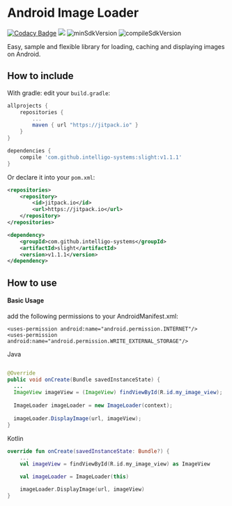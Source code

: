 # Android Image Loader
[![Codacy Badge](https://api.codacy.com/project/badge/Grade/ac691a10e7d04e00b54bd36df47feb26)](https://www.codacy.com/app/tortuvshin/slight?utm_source=github.com&utm_medium=referral&utm_content=techstar-cloud/slight&utm_campaign=badger)
[![](https://jitpack.io/v/techstar-cloud/slight.svg)](https://jitpack.io/#techstar-cloud/slight)
![minSdkVersion](https://img.shields.io/badge/minSdkVersion-14-yellow.svg?style=true)
![compileSdkVersion](https://img.shields.io/badge/compileSdkVersion-26-green.svg?style=true)

Easy, sample and flexible library for loading, caching and displaying images on Android.

How to include
---

With gradle: edit your `build.gradle`:
```groovy
allprojects {
    repositories {
        ...
        maven { url "https://jitpack.io" }
    }
}

dependencies {
    compile 'com.github.intelligo-systems:slight:v1.1.1'
}
```

Or declare it into your `pom.xml`:

```xml
<repositories>
    <repository>
        <id>jitpack.io</id>
        <url>https://jitpack.io</url>
    </repository>
</repositories>

<dependency>
    <groupId>com.github.intelligo-systems</groupId>
    <artifactId>slight</artifactId>
    <version>v1.1.1</version>
</dependency>
```

How to use
---

#### Basic Usage

add the following permissions to your AndroidManifest.xml:

    <uses-permission android:name="android.permission.INTERNET"/>
    <uses-permission android:name="android.permission.WRITE_EXTERNAL_STORAGE"/>

Java
```java

@Override 
public void onCreate(Bundle savedInstanceState) {
  ...
  ImageView imageView = (ImageView) findViewById(R.id.my_image_view);
  
  ImageLoader imageLoader = new ImageLoader(context);
  
  imageLoader.DisplayImage(url, imageView);
}
```

Kotlin
```kotlin
override fun onCreate(savedInstanceState: Bundle?) {
    ...
    val imageView = findViewById(R.id.my_image_view) as ImageView

    val imageLoader = ImageLoader(this)

    imageLoader.DisplayImage(url, imageView)
}
```
    
